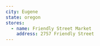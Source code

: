 ```yaml
---
city: Eugene
state: oregon
stores:
  - name: Friendly Street Market
    address: 2757 Friendly Street
---
```

